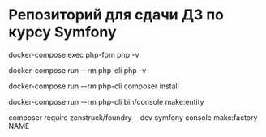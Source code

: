 # Репозиторий для сдачи ДЗ по курсу Symfony

docker-compose exec php-fpm php -v

docker-compose run --rm php-cli php -v

docker-compose run --rm php-cli composer install

docker-compose run --rm php-cli bin/console make:entity 

composer require zenstruck/foundry --dev
symfony console make:factory NAME
